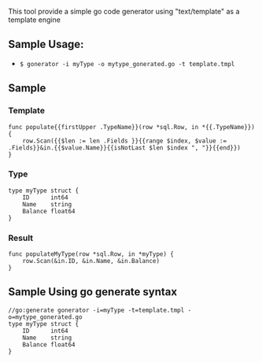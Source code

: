 This tool provide a simple go code generator using "text/template" as a template engine

## Sample Usage:

* `$ gonerator -i myType -o mytype_gonerated.go -t template.tmpl`

## Sample 

### Template
```
func populate{{firstUpper .TypeName}}(row *sql.Row, in *{{.TypeName}}) {
	row.Scan({{$len := len .Fields }}{{range $index, $value := .Fields}}&in.{{$value.Name}}{{isNotLast $len $index ", "}}{{end}})
}
```

### Type
```
type myType struct {
	ID      int64
	Name    string
	Balance float64
}
```

### Result
```
func populateMyType(row *sql.Row, in *myType) {
	row.Scan(&in.ID, &in.Name, &in.Balance)
}
```

## Sample Using go generate syntax
```
//go:generate gonerator -i=myType -t=template.tmpl -o=mytype_gonerated.go
type myType struct {
	ID      int64
	Name    string
	Balance float64
}
```